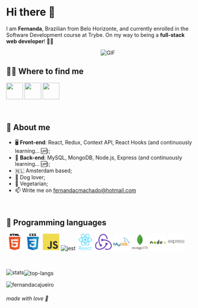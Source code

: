 # Hi there 👋

I am **Fernanda**, Brazilian from Belo Horizonte, and currently enrolled in the Software Development course at Trybe. On my way to being a **full-stack web developer**! 👩‍💻

<img align="right" alt="GIF" src="https://media.giphy.com/media/vzO0Vc8b2VBLi/giphy.gif" width=250 />

<br />

## 🕵️‍♀️ Where to find me
[<img src="https://camo.githubusercontent.com/9ef624866a1fb42e96fbc8dbb209283e42b1717511f3646f152677095038e5ba/68747470733a2f2f63646e2e69636f6e73636f75742e636f6d2f69636f6e2f667265652f706e672d3235362f6769746875622d3130382d3433383030382e706e67" width="45" height="45" target="_blank">](https://github.com/fernandacajueiro) 
[<img src="https://camo.githubusercontent.com/7896e305249b958e8aa7638ca2e0bcff692290215240eabf8db02a570d2e0835/68747470733a2f2f692e6962622e636f2f4b7832475372542f6c696e6b6564696e2e706e67" width="45" height="45" target="_blank">](https://www.linkedin.com/in/fernandacajueiro) 
[<img src="https://camo.githubusercontent.com/109977a284aefe0c20628563ac58b29776daad72fdaf4bdbff46cbc34c922a03/68747470733a2f2f63646e2e69636f6e2d69636f6e732e636f6d2f69636f6e73322f313231312f504e472f3531322f313439313537393630322d79756d6d696e6b79736f6369616c6d6564696133365f38333036372e706e67" width="45" height="45" target="_blank">](https://instagram.com/fernandacajueiro)

<br />

## 🤸 About me
- 🖥️ **Front-end**: React, Redux, Context API, React Hooks (and continuously learning... 🆙);
- 🔧 **Back-end**: MySQL, MongoDB, Node.js, Express (and continuously learning... 🆙); 
- 🇳🇱 Amsterdam based;
- 🐶 Dog lover;
- 💚 Vegetarian;
- 📫 Write me on fernandacmachado@hotmail.com

<br />

## 🧰 Programming languages
<p>
  <img src="https://raw.githubusercontent.com/devicons/devicon/master/icons/html5/html5-original-wordmark.svg" alt="html5" width="45" height="45"/> 
  <img src="https://raw.githubusercontent.com/devicons/devicon/master/icons/css3/css3-original-wordmark.svg" alt="css3" width="45" height="45"/> 
  <img src="https://raw.githubusercontent.com/devicons/devicon/master/icons/javascript/javascript-original.svg" alt="javascript" width="45" height="45"/> 
  <img src="https://www.learnstorybook.com/intro-to-storybook/logo-jest.png" alt="jest" width="45" height="45" /> 
  <img src="https://raw.githubusercontent.com/devicons/devicon/master/icons/react/react-original-wordmark.svg" alt="react" width="45" height="45"/> 
  <img src="https://raw.githubusercontent.com/devicons/devicon/master/icons/redux/redux-original.svg" alt="redux" width="45" height="45"/> 
  <img src="https://raw.githubusercontent.com/devicons/devicon/master/icons/mysql/mysql-original-wordmark.svg" alt="mysql" width="45" height="45"/> 
  <img src="https://raw.githubusercontent.com/devicons/devicon/master/icons/mongodb/mongodb-original-wordmark.svg" alt="mongodb" width="45" height="45"/> 
  <img src="https://raw.githubusercontent.com/devicons/devicon/master/icons/nodejs/nodejs-original-wordmark.svg" alt="nodejs" width="45" height="45"/> 
  <img src="https://raw.githubusercontent.com/devicons/devicon/master/icons/express/express-original-wordmark.svg" alt="express" width="45" height="45"/>
</p>

<br />
<br />

<img align="left" src="https://github-readme-stats.vercel.app/api?username=fernandacajueiro&layout=compact&theme=midnight-purple&show_icons=true&hide_border=true&hide_rank=true&custom_title=GitHub Status" alt="stats" />
<img align="center" src="https://github-readme-stats.vercel.app/api/top-langs/?username=fernandacajueiro&layout=compact&theme=midnight-purple&hide_border=true" alt="top-langs" />

<br />

<p align="left">
  <img src="https://komarev.com/ghpvc/?username=fernandacajueiro" alt="fernandacajueiro" />
</p>

###### *made with love* 💜

<!--
**fernandacajueiro/fernandacajueiro** is a ✨ _special_ ✨ repository because its `README.md` (this file) appears on your GitHub profile.

Here are some ideas to get you started:

- 🔭 I’m currently working on ...
- 🌱 I’m currently learning ...
- 👯 I’m looking to collaborate on ...
- 🤔 I’m looking for help with ...
- 💬 Ask me about ...
- 📫 How to reach me: ...
- 😄 Pronouns: ...
- ⚡ Fun fact: ...
-->
